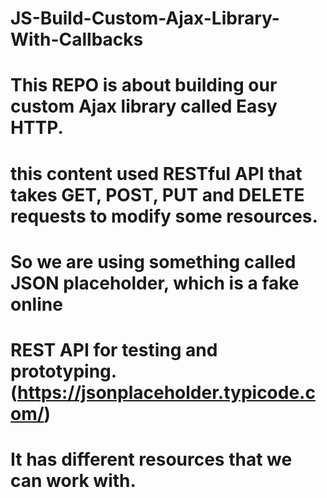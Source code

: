 # JS-Build-Custom-Ajax-Library-With-Callbacks
# This REPO is about building our custom Ajax library called Easy HTTP.
# this content used RESTful API that takes GET, POST, PUT and DELETE requests to modify some resources.
# So we are using something called JSON placeholder, which is a fake online 
# REST API for testing and prototyping.(https://jsonplaceholder.typicode.com/)
# It has different resources that we can work with.
